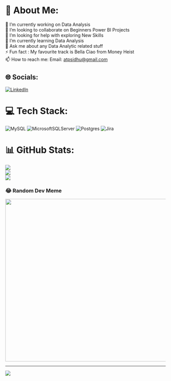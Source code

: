<!-- - 👋 Hi, I’m @AntamSidhu
- 👀 I’m interested in ...
- 🌱 I’m currently learning ...
- 💞️ I’m looking to collaborate on ...
- 📫 How to reach me ... -->

<!---
AntamSidhu/AntamSidhu is a ✨ special ✨ repository because its `README.md` (this file) appears on your GitHub profile.
You can click the Preview link to take a look at your changes.
--->
# 💫 About Me:
🔭 I’m currently working on Data Analysis <br>👯 I’m looking to collaborate on Beginners Power BI Projects<br>🤝 I’m looking for help with exploring New Skills <br>🌱 I’m currently learning Data Analysis <br>💬 Ask me about any Data Analytic related stuff<br>⚡ Fun fact : My favourite track is Bella Ciao from Money Heist <br> 📫 How to reach me: Email: atpsidhu@gmail.com


## 🌐 Socials:
[![LinkedIn](https://img.shields.io/badge/LinkedIn-%230077B5.svg?logo=linkedin&logoColor=white)](https://linkedin.com/in/https://www.linkedin.com/in/antampreet-kaur-8381057b/) 

# 💻 Tech Stack:
![MySQL](https://img.shields.io/badge/mysql-%2300f.svg?style=plastic&logo=mysql&logoColor=white) ![MicrosoftSQLServer](https://img.shields.io/badge/Microsoft%20SQL%20Sever-CC2927?style=plastic&logo=microsoft%20sql%20server&logoColor=white) ![Postgres](https://img.shields.io/badge/postgres-%23316192.svg?style=plastic&logo=postgresql&logoColor=white) ![Jira](https://img.shields.io/badge/jira-%230A0FFF.svg?style=plastic&logo=jira&logoColor=white)
# 📊 GitHub Stats:
![](https://github-readme-stats.vercel.app/api?username=AntamSidhu&theme=dark&hide_border=false&include_all_commits=false&count_private=false)<br/>
![](https://github-readme-streak-stats.herokuapp.com/?user=AntamSidhu&theme=dark&hide_border=false)<br/>
![](https://github-readme-stats.vercel.app/api/top-langs/?username=AntamSidhu&theme=dark&hide_border=false&include_all_commits=false&count_private=false&layout=compact)

### 😂 Random Dev Meme
<img src="https://random-memer.herokuapp.com/" width="512px"/>

---
[![](https://visitcount.itsvg.in/api?id=AntamSidhu&icon=0&color=3)](https://visitcount.itsvg.in)

